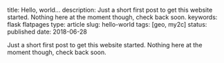 title: Hello, world...
description: Just a short first post to get this website started. Nothing here at the moment though, check back soon.
keywords: flask flatpages
type: article
slug: hello-world
tags: [geo, my2c]
status: published
date: 2018-06-28


Just a short first post to get this website started. Nothing here at the moment though, check back soon.

